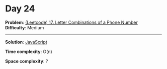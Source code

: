 # Day 24

**Problem**: [(Leetcode) 17. Letter Combinations of a Phone Number](https://leetcode.com/problems/letter-combinations-of-a-phone-number/)  
**Difficulty**: Medium

---

**Solution**: [JavaScript](../solutions/letter-combinations-phone-number.js)

**Time complexity**: O(n)

**Space complexity**: ?

